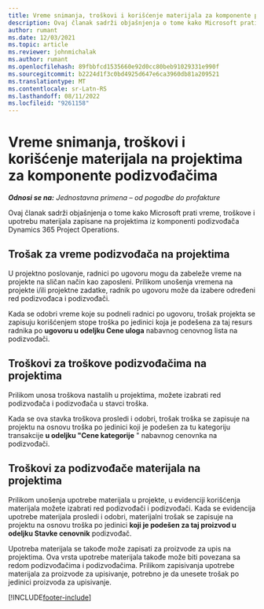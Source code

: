 ```yaml
---
title: Vreme snimanja, troškovi i korišćenje materijala za komponente podizvođačima
description: Ovaj članak sadrži objašnjenja o tome kako Microsoft prati vreme, troškove i upotrebu materijala zapisane na projektima iz komponenti podizvođača Dynamics 365 Project Operations.
author: rumant
ms.date: 12/03/2021
ms.topic: article
ms.reviewer: johnmichalak
ms.author: rumant
ms.openlocfilehash: 89fbbfcd1535660e92d0cc80beb91029331e990f
ms.sourcegitcommit: b2224d1f3c0bd4925d647e6ca3960db81a209521
ms.translationtype: MT
ms.contentlocale: sr-Latn-RS
ms.lasthandoff: 08/11/2022
ms.locfileid: "9261158"
---
```

# <a name="recording-time-expenses-and-material-usage-on-projects-for-subcontracted-components"></a>Vreme snimanja, troškovi i korišćenje materijala na projektima za komponente podizvođačima

_**Odnosi se na:** Jednostavna primena – od pogodbe do profakture_

Ovaj članak sadrži objašnjenja o tome kako Microsoft prati vreme, troškove i upotrebu materijala zapisane na projektima iz komponenti podizvođača Dynamics 365 Project Operations.

## <a name="costing-for-subcontractor-time-on-projects"></a>Trošak za vreme podizvođača na projektima
U projektno poslovanje, radnici po ugovoru mogu da zabeleže vreme na projekte na sličan način kao zaposleni. Prilikom unošenja vremena na projekte i/ili projektne zadatke, radnik po ugovoru može da izabere određeni red podizvođaca i podizvođači.

Kada se odobri vreme koje su podneli radnici po ugovoru, trošak projekta se zapisuju korišćenjem stope troška po jedinici koja je podešena za taj resurs radnika po **ugovoru u odeljku Cene uloga** nabavnog cenovnog lista na podizvođači.

## <a name="costing-for-subcontracted-expenses-on-projects"></a>Troškovi za troškove podizvođačima na projektima
Prilikom unosa troškova nastalih u projektima, možete izabrati red podizvođača i podizvođača u stavci troška. 

Kada se ova stavka troškova prosledi i odobri, trošak troška se zapisuje na projektu na osnovu troška po jedinici koji je podešen za tu kategoriju transakcije **u odeljku "Cene kategorije** " nabavnog cenovnka na podizvođači.

## <a name="costing-for-subcontracted-materials-on-projects"></a>Troškovi za podizvođače materijala na projektima
Prilikom unošenja upotrebe materijala u projekte, u evidenciji korišćenja materijala možete izabrati red podizvođači i podizvođači. Kada se evidencija upotrebe materijala prosledi i odobri, materijalni trošak se zapisuje na projektu na osnovu troška po jedinici **koji je podešen za taj proizvod u odeljku Stavke cenovnik** podizvođač.

Upotreba materijala se takođe može zapisati za proizvode za upis na projektima. Ova vrsta upotrebe materijala takođe može biti povezana sa redom podizvođačima i podizvođačima. Prilikom zapisivanja upotrebe materijala za proizvode za upisivanje, potrebno je da unesete trošak po jedinici proizvoda za upisivanje. 


[!INCLUDE[footer-include](../../includes/footer-banner.md)]
